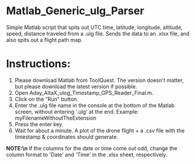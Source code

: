 # Matlab_Generic_ulg_Parser
Simple Matlab script that spits out UTC time, latitude, longitude, altitude, speed, distance traveled from a .ulg file. Sends the data to an .xlsx file, and also spits out a flight path map.

# Instructions:

1. Please download Matlab from ToolQuest. The version doesn't matter, but please download the latest version if possible.
2. Open Aday_AltaX_ulog_Timestamp_GPS_Reader_Final.m.
3. Click on the "Run" button.
4. Enter the .ulg file name in the console at the bottom of the Matlab screen, without entering '.ulg' at the end. Example: myFilenameWithoutTheExtension
5. Press the enter key.
6. Wait for about a minute. A plot of the drone flight + a .csv file with the timestamp & coordinates should generate.

**NOTE:\n**
If the columns for the date or time come out odd, change the column format to 'Date' and 'Time' in the .xlsx sheet, respectively.
